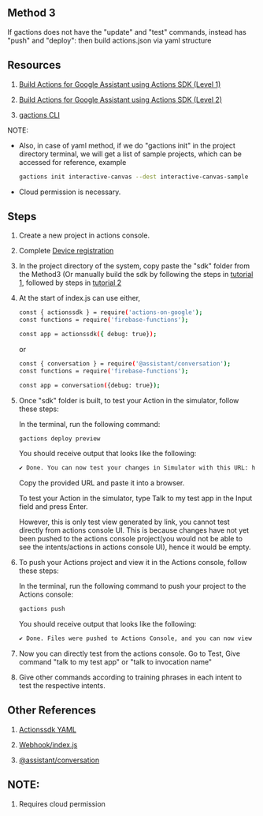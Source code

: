 ## Method 3
If gactions does not have the "update" and "test" commands, instead has "push" and "deploy": then build actions.json via yaml structure

## Resources
1. [Build Actions for Google Assistant using Actions SDK (Level 1)](https://developers.google.com/codelabs/actions-sdk-1#0)

1. [Build Actions for Google Assistant using Actions SDK (Level 2)](https://developers.google.com/codelabs/actions-sdk-2#0)

1. [gactions CLI](https://developers.google.com/assistant/actionssdk/gactions)


NOTE: 

* Also, in case of yaml method, if we do "gactions init" in the project directory terminal, we will get a list of sample projects, which can be accessed for reference, example 
  ```bash
  gactions init interactive-canvas --dest interactive-canvas-sample
  ```
* Cloud permission is necessary.


## Steps

1. Create a new project in actions console.

1. Complete [Device registration](https://developers.google.com/assistant/sdk/guides/service/python)

1. In the project directory of the system, copy paste the "sdk" folder from the Method3 (Or manually build the sdk by following the steps in [tutorial 1](https://developers.google.com/codelabs/actions-sdk-1#0), followed by steps in [tutorial 2](https://developers.google.com/codelabs/actions-sdk-2#0)

1. At the start of index.js can use either,
   ```bash
   const { actionssdk } = require('actions-on-google');
   const functions = require('firebase-functions');
   
   const app = actionssdk({ debug: true});
   ```
   or

   ```bash
   const { conversation } = require('@assistant/conversation');
   const functions = require('firebase-functions');

   const app = conversation({debug: true});
   ```
1. Once "sdk" folder is built, to test your Action in the simulator, follow these steps: 

   In the terminal, run the following command:
   ```bash
   gactions deploy preview
   ```
   
   You should receive output that looks like the following:
   ```bash
   ✔ Done. You can now test your changes in Simulator with this URL: http://console.actions.google.com/project/{project-id}/simulator?disableAutoPreview
   ```
   
   Copy the provided URL and paste it into a browser.
   
   To test your Action in the simulator, type Talk to my test app in the Input field and press Enter.

   However, this is only test view generated by link, you cannot test directly from actions console UI. This is because changes have not yet been pushed to the        actions console project(you would not be able to see the intents/actions in actions console UI), hence it would be empty.
   
1. To push your Actions project and view it in the Actions console, follow these steps:

   In the terminal, run the following command to push your project to the Actions console:
   ```bash
   gactions push
   ```
   
   You should receive output that looks like the following:
   ```bash
   ✔ Done. Files were pushed to Actions Console, and you can now view your project with this URL: https://console.actions.google.com/project/{project-id}/overview. If you want to test your changes, run "gactions deploy preview", or navigate to the Test section in the Console.
   ```
   
1. Now you can directly test from the actions console. Go to Test, Give command "talk to my test app" or "talk to invocation name"

1. Give other commands according to training phrases in each intent to test the respective intents.

## Other References

1. [Actionssdk YAML](https://developers.google.com/assistant/conversational/build/projects?tool=sdk)

1. [Webhook/index.js](https://developers.google.com/assistant/conversational/webhooks?tool=sdk)

1. [@assistant/conversation](https://www.npmjs.com/package/@assistant/conversation)


## NOTE: 
1. Requires cloud permission
